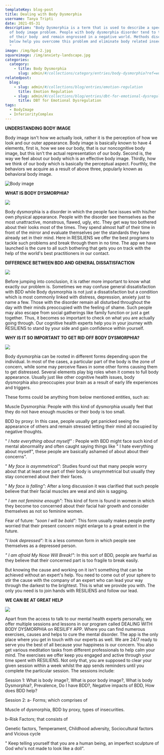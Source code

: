 ```yaml
---
templateKey: blog-post
title: Dealing with Body Dysmorphia
username: Tanya Tripti
date: 2021-05-31
description: "Body Dysmorphia is a term that is used to describe a specific type
  of body image problem. People with body dysmorphia disorder tend to think low
  of their body  and remain engrossed in a negative world. Methods discussed
  below help you overcome this problem and eliminate body related insecurities.
  "
image: /img/bpd-2.jpg
squareimage: /img/anxiety-landscape.jpg
categories:
  category:
    - title: Body Dysmorphia
      slug: admin/#/collections/category/entries/body-dysmorphia?ref=workflow
relatedpost:
  blog:
    - slug: admin/#/collections/blog/entries/emotion-regulation
      title: Emotion Regulation
    - slug: admin/#/collections/blog/entries/dbt-for-emotional-dysregulation
      title: DBT for Emotional Dysregulation
tags:
  - BodyImage
  - InferiorityComplex
---
```

**UNDERSTANDING BODY IMAGE**

Body image isn't how we actually look, rather it is the perception of how we look and our outer appearance. Body image is basically known to have 4 elements, first is, how we see our body, that is our noncognitive body image, but this isn't the actual representation of our body. Second is, the way we feel about our body which is an effective body image. Thirdly, how we think of our body which is basically the perceptual aspect. Fourthly, the behaviors we acquire as a result of above three, popularly known as behavioral body image.

![Body image](/img/future-of-act.jpg "Body image")

**WHAT IS BODY DYSMORPHIA?**

![](/img/cbt-main-imp.jpg)

Body dysmorphia is a disorder in which the people face issues with his/her own physical appearance. People with the disorder see themselves as the most unattractive, monstrous, flawed, ugly, etc. They get way too bothered about their looks most of the times. They spend almost half of their time in front of the mirror and evaluate themselves per the standards they have already set in their mind. Here in RESILIENS we offer the best programs to tackle such problems and break through them in no time. The app we have launched is the cure to all such bothering that gets you on track with the help of the world's best practitioners in our contact.

**DIFFERENCE BETWEEN BDD AND GENERAL DISSATISFACTION**

![](/img/radi.jpg)

Before jumping into conclusion, it is rather more important to know what exactly our problem is. Sometimes we may confuse general dissatisfaction with BDD while Body dysmorphia is not just a dissatisfaction but a condition which is most commonly linked with distress, depression, anxiety just to name a few. Those with the disorder remain all disturbed throughout the day with their minds preoccupied with the feeling of shame. Such people may also escape from social gatherings like family function or just a get together. Thus, it becomes so important to check on what you are actually going through. Our cognitive health experts help you in your journey with RESILIENS to stand by your side and gain confidence within yourself. 

**WHY IS IT SO IMPORTANT TO GET RID OFF BODY DYSMORPHIA?**

![](/img/cbt-vs-dbt.jpg)

Body dysmorphia can be rooted in different forms depending upon the individual.  In most of the cases, a particular part of the body is the zone of concern, while some may perceive flaws in some other forms causing them to get distressed. Several elements play big roles when it comes to full body appearance. Usually just like other cognitive health issues, body dysmorphia also preoccupies your brain as a result of early life experiences and triggers.

These forms could be anything from below mentioned entities, such as:

Muscle Dysmorphia: People with this kind of dysmorphia usually feel that they do not have enough muscles or their body is too small.

BDD by proxy: In this case, people usually get panicked seeing the appearance of others and remain stressed letting their mind all occupied by negative thoughts.

" *I hate everything about myself" :* People with BDD might face such kind of mental abnormality and often caught saying things like " I hate everything about myself", these people are basically ashamed of about about their concerns".

" *My face is asymmetrical":* Studies found out that many people worry about that at least one part of their body is unsymmetrical but usually they stay concerned about their their faces.

" *My face is falling":* After a long discussion it was clarified that such people believe that their facial muscles are weal and skin is sagging.

" *I am not feminine enough":* This kind of form is found in women in which they become too concerned about their facial hair growth and consider themselves as not so feminine women.

Fear of future: *"soon I will be bald":* This form usually makes people pretty worried that their present concern might enlarge to a great extent in the future.

"*I look depressed":* It is a less common form in which people see themselves as a depressed person.

*" I am afraid My Nose Will Break!":* In this sort of BDD, people are fearful as they believe that their concerned part is too fragile to break easily.

 But knowing the cause and working on it isn't something that can be achieved without an expert's help. You need to come out of your sphere to stir the cause with the company of an expert who can lead your way through the darkest to the brightest. This is what we provide you with. The only you need is to join hands with RESILIENS and follow our lead.

**WE CAN BE AT GREAT HELP**

![](/img/personal-control.jpg)

Apart from the access to talk to our mental health experts personally, we offer multiple sessions and lessons in our program called DEALING WITH BODY DYSMORPHIA on RESILIFY APP. Where you can find numerous exercises, causes and helps to cure the mental disorder. The app is the only place where you get in touch with our experts as well. We are 24/7 ready to serve you the best of all because your happiness is our concern. You also get various meditation tasks from different professionals to help calm your mind. The exercises we offer keep you engaged and active through your time spent with RESILIENS. Not only that, you are supposed to clear your given session within a week whilst the app sends reminders until you complete the particular session. The sessions include:

Session 1: What is body image?, What is poor body image?, What is body Dysmorphia?, Prevalence, Do I have BDD?, Negative impacts of BDD, How does BDD help?

Session 2: a- Forms; which comprises of

Muscle of dysmorphia, BDD by proxy, types of insecurities.

b-Risk Factors; that consists of 

Genetic factors, Temperament, Childhood adversity, Sociocultural factors and Vicious cycle

" Keep telling yourself that you are a human being, an imperfect sculpture of God who's not made to look like a doll".